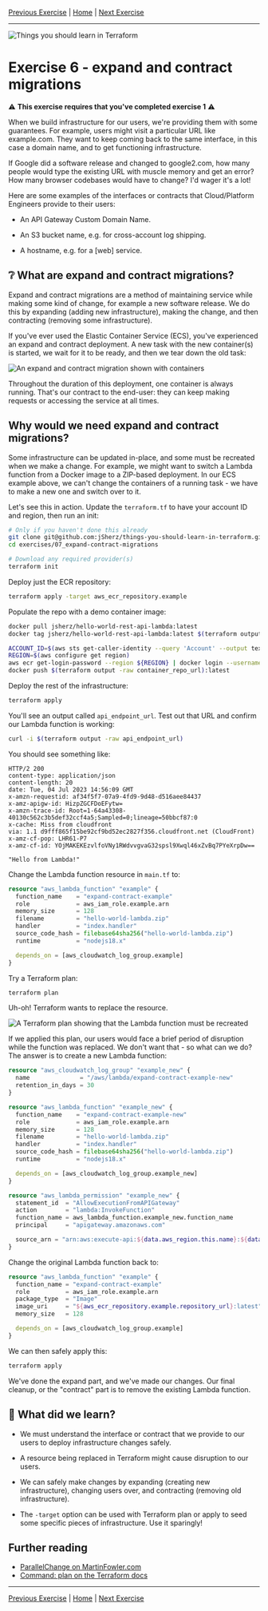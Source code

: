 [Previous Exercise] | [Home] | [Next Exercise]

[Previous Exercise]: ../06_set-variables-based-on-the-current-workspace/README.md
[Home]: ../../README.md
[Next Exercise]: ../08_import-existing-resources-no-disruption/README.md

---

![Things you should learn in Terraform](../../assets/logo.png)

# Exercise 6 - expand and contract migrations

⚠️ **This exercise requires that you've completed exercise 1** ⚠️

When we build infrastructure for our users, we're providing them with some
guarantees. For example, users might visit a particular URL like example.com.
They want to keep coming back to the same interface, in this case a domain
name, and to get functioning infrastructure.

If Google did a software release and changed to google2.com, how many people
would type the existing URL with muscle memory and get an error? How many
browser codebases would have to change? I'd wager it's a lot!

Here are some examples of the interfaces or contracts that Cloud/Platform
Engineers provide to their users:

* An API Gateway Custom Domain Name.

* An S3 bucket name, e.g. for cross-account log shipping.

* A hostname, e.g. for a \[web] service.

## ❔ What are expand and contract migrations?

Expand and contract migrations are a method of maintaining service while making
some kind of change, for example a new software release. We do this by
expanding (adding new infrastructure), making the change, and then contracting
(removing some infrastructure).

If you've ever used the Elastic Container Service (ECS), you've experienced
an expand and contract deployment. A new task with the new container(s) is
started, we wait for it to be ready, and then we tear down the old task:

![An expand and contract migration shown with containers](container-example.png)

Throughout the duration of this deployment, one container is always running.
That's our contract to the end-user: they can keep making requests or accessing
the service at all times.

## Why would we need expand and contract migrations?

Some infrastructure can be updated in-place, and some must be recreated when
we make a change. For example, we might want to switch a Lambda function from
a Docker image to a ZIP-based deployment. In our ECS example above, we can't
change the containers of a running task - we have to make a new one and switch
over to it.

Let's see this in action. Update the `terraform.tf` to have your account ID and
region, then run an init:

```bash
# Only if you haven't done this already
git clone git@github.com:jSherz/things-you-should-learn-in-terraform.git
cd exercises/07_expand-contract-migrations

# Download any required provider(s)
terraform init
```

Deploy just the ECR repository:

```bash
terraform apply -target aws_ecr_repository.example
```

Populate the repo with a demo container image:

```bash
docker pull jsherz/hello-world-rest-api-lambda:latest
docker tag jsherz/hello-world-rest-api-lambda:latest $(terraform output -raw container_repo_url):latest

ACCOUNT_ID=$(aws sts get-caller-identity --query 'Account' --output text)
REGION=$(aws configure get region)
aws ecr get-login-password --region ${REGION} | docker login --username AWS --password-stdin ${ACCOUNT_ID}.dkr.ecr.${REGION}.amazonaws.com
docker push $(terraform output -raw container_repo_url):latest
```

Deploy the rest of the infrastructure:

```bash
terraform apply
```

You'll see an output called `api_endpoint_url`. Test out that URL and confirm
our Lambda function is working:

```bash
curl -i $(terraform output -raw api_endpoint_url)
```

You should see something like:

```
HTTP/2 200 
content-type: application/json
content-length: 20
date: Tue, 04 Jul 2023 14:56:09 GMT
x-amzn-requestid: af34f5f7-07a9-4fd9-9d48-d516aee84437
x-amz-apigw-id: HizpZGCFDoEFytw=
x-amzn-trace-id: Root=1-64a43308-40130c562c3b5def32ccf4a5;Sampled=0;lineage=50bbcf87:0
x-cache: Miss from cloudfront
via: 1.1 d9fff865f15be92cf9bd52ec2827f356.cloudfront.net (CloudFront)
x-amz-cf-pop: LHR61-P7
x-amz-cf-id: YOjMAKEKEzvlfoVNy1RWdvvgvaG32spsl9Xwql46xZvBq7PYeXrpDw==

"Hello from Lambda!"
```

Change the Lambda function resource in `main.tf` to:

```terraform
resource "aws_lambda_function" "example" {
  function_name    = "expand-contract-example"
  role             = aws_iam_role.example.arn
  memory_size      = 128
  filename         = "hello-world-lambda.zip"
  handler          = "index.handler"
  source_code_hash = filebase64sha256("hello-world-lambda.zip")
  runtime          = "nodejs18.x"

  depends_on = [aws_cloudwatch_log_group.example]
}
```

Try a Terraform plan:

```bash
terraform plan
```

Uh-oh! Terraform wants to replace the resource.

![A Terraform plan showing that the Lambda function must be recreated](forces-replacement.png)

If we applied this plan, our users would face a brief period of disruption
while the function was replaced. We don't want that - so what can we do? The
answer is to create a new Lambda function:

```terraform
resource "aws_cloudwatch_log_group" "example_new" {
  name              = "/aws/lambda/expand-contract-example-new"
  retention_in_days = 30
}

resource "aws_lambda_function" "example_new" {
  function_name    = "expand-contract-example-new"
  role             = aws_iam_role.example.arn
  memory_size      = 128
  filename         = "hello-world-lambda.zip"
  handler          = "index.handler"
  source_code_hash = filebase64sha256("hello-world-lambda.zip")
  runtime          = "nodejs18.x"

  depends_on = [aws_cloudwatch_log_group.example_new]
}

resource "aws_lambda_permission" "example_new" {
  statement_id  = "AllowExecutionFromAPIGateway"
  action        = "lambda:InvokeFunction"
  function_name = aws_lambda_function.example_new.function_name
  principal     = "apigateway.amazonaws.com"

  source_arn = "arn:aws:execute-api:${data.aws_region.this.name}:${data.aws_caller_identity.this.account_id}:${aws_api_gateway_rest_api.example.id}/*/${aws_api_gateway_method.example.http_method}${aws_api_gateway_resource.hello_world.path}"
}
```

Change the original Lambda function back to:

```terraform
resource "aws_lambda_function" "example" {
  function_name = "expand-contract-example"
  role          = aws_iam_role.example.arn
  package_type  = "Image"
  image_uri     = "${aws_ecr_repository.example.repository_url}:latest"
  memory_size   = 128

  depends_on = [aws_cloudwatch_log_group.example]
}
```

We can then safely apply this:

```bash
terraform apply
```

We've done the expand part, and we've made our changes. Our final cleanup, or
the "contract" part is to remove the existing Lambda function.

## 🍎 What did we learn?

* We must understand the interface or contract that we provide to our users to
  deploy infrastructure changes safely.

* A resource being replaced in Terraform might cause disruption to our users.

* We can safely make changes by expanding (creating new infrastructure),
  changing users over, and contracting (removing old infrastructure).

* The `-target` option can be used with Terraform plan or apply to seed some
  specific pieces of infrastructure. Use it sparingly!

## Further reading

* [ParallelChange on MartinFowler.com](https://martinfowler.com/bliki/ParallelChange.html)
* [Command: plan on the Terraform docs](https://developer.hashicorp.com/terraform/cli/commands/plan)

---

[Previous Exercise] | [Home] | [Next Exercise]
